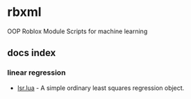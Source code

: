 # rbxml
OOP Roblox Module Scripts for machine learning

## docs index
### linear regression
-   [lsr.lua](./docs/lsr.md) - A simple  ordinary least squares regression object.
